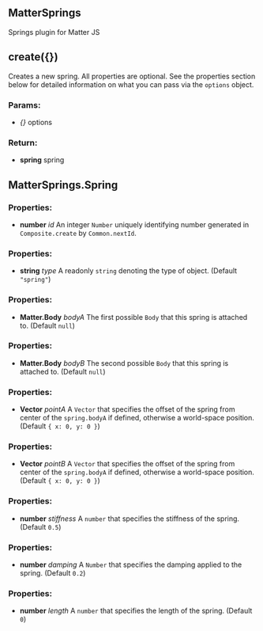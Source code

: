 

<!-- Start index.js -->

## MatterSprings

Springs plugin for Matter JS

## create({})

Creates a new spring.
All properties are optional.
See the properties section below for detailed information on what you can pass via the `options` object.

### Params:

* *{}* options

### Return:

* **spring** spring

## MatterSprings.Spring

### Properties:

* **number** *id* An integer `Number` uniquely identifying number generated in `Composite.create` by `Common.nextId`.

### Properties:

* **string** *type* A readonly `string` denoting the type of object. (Default `"spring"`)

### Properties:

* **Matter.Body** *bodyA* The first possible `Body` that this spring is attached to. (Default `null`)

### Properties:

* **Matter.Body** *bodyB* The second possible `Body` that this spring is attached to. (Default `null`)

### Properties:

* **Vector** *pointA* A `Vector` that specifies the offset of the spring from center of the `spring.bodyA` if defined, 
otherwise a world-space position. (Default `{ x: 0, y: 0 }`)

### Properties:

* **Vector** *pointB* A `Vector` that specifies the offset of the spring from center of the `spring.bodyA` if defined, 
otherwise a world-space position. (Default `{ x: 0, y: 0 }`)

### Properties:

* **number** *stiffness* A `number` that specifies the stiffness of the spring. (Default `0.5`)

### Properties:

* **number** *damping* A `Number` that specifies the damping applied to the spring. (Default `0.2`)

### Properties:

* **number** *length* A `number` that specifies the length of the spring. (Default `0`)

<!-- End index.js -->

<!-- Start webpack.config.js -->

<!-- End webpack.config.js -->

